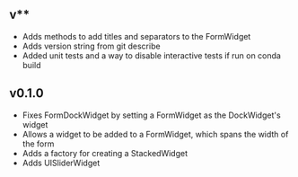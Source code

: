 ## v**
* Adds methods to add titles and separators to the FormWidget
* Adds version string from git describe
* Added unit tests and a way to disable interactive tests if run on conda build

## v0.1.0
* Fixes FormDockWidget by setting a FormWidget as the DockWidget's widget
* Allows a widget to be added to a FormWidget, which spans the width of the form
* Adds a factory for creating a StackedWidget
* Adds UISliderWidget

